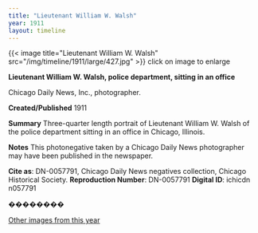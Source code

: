 ```yaml
---
title: "Lieutenant William W. Walsh"
year: 1911
layout: timeline
---
```


{{< image title="Lieutenant William W. Walsh" src="/img/timeline/1911/large/427.jpg" >}}
click on image to enlarge

__**Lieutenant William W. Walsh, police department, sitting in an office**__

Chicago Daily News, Inc., photographer.

**Created/Published**
1911

**Summary**
Three-quarter length portrait of Lieutenant William W. Walsh of the police department sitting in an office in Chicago, Illinois.

**Notes**
This photonegative taken by a Chicago Daily News photographer may have been published in the newspaper.

__Cite as__: DN-0057791, Chicago Daily News negatives collection, Chicago Historical Society.
__Reproduction Number__: DN-0057791
__Digital ID__: ichicdn n057791

��������  

[Other images from this year](/historical/timeline/1911)
